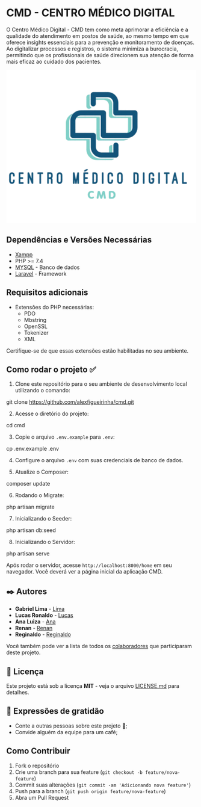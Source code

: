 # CMD - CENTRO MÉDICO DIGITAL

O Centro Médico Digital - CMD tem como meta aprimorar a eficiência e a qualidade do atendimento em postos de saúde, ao mesmo tempo em que oferece insights essenciais para a prevenção e monitoramento de doenças. Ao digitalizar processos e registros, o sistema minimiza a burocracia, permitindo que os profissionais de saúde direcionem sua atenção de forma mais eficaz ao cuidado dos pacientes.

![CMD](./assets//1-removebg-preview.png)

## Dependências e Versões Necessárias
* [Xampp](https://www.apachefriends.org/pt_br/download.html)
* PHP >= 7.4
* [MYSQL](https://dev.mysql.com/doc/) - Banco de dados
* [Laravel](https://laravel.com/) - Framework

## Requisitos adicionais

* Extensões do PHP necessárias:
  * PDO
  * Mbstring
  * OpenSSL
  * Tokenizer
  * XML

Certifique-se de que essas extensões estão habilitadas no seu ambiente.

## Como rodar o projeto ✅
1. Clone este repositório para o seu ambiente de desenvolvimento local utilizando o comando:

git clone https://github.com/alexfigueirinha/cmd.git


2. Acesse o diretório do projeto:

cd cmd


3. Copie o arquivo `.env.example` para `.env`:

cp .env.example .env


4. Configure o arquivo `.env` com suas credenciais de banco de dados.
   
5. Atualize o Composer:

composer update


6. Rodando o Migrate:

php artisan migrate


7. Inicializando o Seeder:

php artisan db:seed


8. Inicializando o Servidor:

php artisan serve


Após rodar o servidor, acesse `http://localhost:8000/home` em seu navegador. Você deverá ver a página inicial da aplicação CMD.

## ✒️ Autores

* **Gabriel Lima** - [Lima](https://github.com/gp0987gp)
* **Lucas Ronaldo** - [Lucas](https://github.com/LucasRonaldo)
* **Ana Luiza** - [Ana](https://github.com/Analuuuiza)
* **Renan** - [Renan](https://github.com/renanbno)
* **Reginaldo** - [Reginaldo](https://github.com/Regisjr246)

Você também pode ver a lista de todos os [colaboradores](https://github.com/gp0987gp) que participaram deste projeto.

## 📄 Licença

Este projeto está sob a licença **MIT** - veja o arquivo [LICENSE.md](./LICENSE.md) para detalhes.

## 🎁 Expressões de gratidão

* Conte a outras pessoas sobre este projeto 📢;
* Convide alguém da equipe para um café;

## Como Contribuir

1. Fork o repositório
2. Crie uma branch para sua feature (`git checkout -b feature/nova-feature`)
3. Commit suas alterações (`git commit -am 'Adicionando nova feature'`)
4. Push para a branch (`git push origin feature/nova-feature`)
5. Abra um Pull Request
